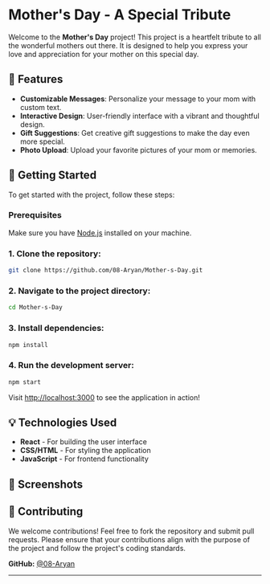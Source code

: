 

# Mother's Day - A Special Tribute

Welcome to the **Mother's Day** project! This project is a heartfelt tribute to all the wonderful mothers out there. It is designed to help you express your love and appreciation for your mother on this special day.

## 🎉 Features

* **Customizable Messages**: Personalize your message to your mom with custom text.
* **Interactive Design**: User-friendly interface with a vibrant and thoughtful design.
* **Gift Suggestions**: Get creative gift suggestions to make the day even more special.
* **Photo Upload**: Upload your favorite pictures of your mom or memories.

## 🚀 Getting Started

To get started with the project, follow these steps:

### Prerequisites

Make sure you have [Node.js](https://nodejs.org/en/) installed on your machine.

### 1. Clone the repository:

```bash
git clone https://github.com/08-Aryan/Mother-s-Day.git
```

### 2. Navigate to the project directory:

```bash
cd Mother-s-Day
```

### 3. Install dependencies:

```bash
npm install
```

### 4. Run the development server:

```bash
npm start
```

Visit [http://localhost:3000](http://localhost:3000) to see the application in action!

## 💡 Technologies Used

* **React** - For building the user interface
* **CSS/HTML** - For styling the application
* **JavaScript** - For frontend functionality

## 📸 Screenshots



## 🤝 Contributing

We welcome contributions! Feel free to fork the repository and submit pull requests. Please ensure that your contributions align with the purpose of the project and follow the project's coding standards.



**GitHub:** [@08-Aryan](https://github.com/08-Aryan)

---


